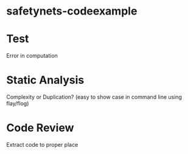 safetynets-codeexample
======================

# Test
Error in computation

# Static Analysis
Complexity or Duplication? (easy to show case in command line using flay/flog)

# Code Review
Extract code to proper place
